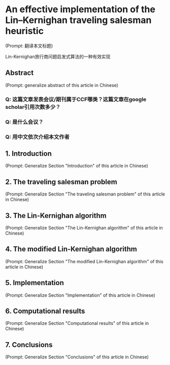 # An effective implementation of the Lin–Kernighan traveling salesman heuristic

(Prompt: 翻译本文标题)

Lin-Kernighan旅行商问题启发式算法的一种有效实现

## Abstract

(Prompt: generalize abstract of this article in Chinese)

### Q: 这篇文章发表会议/期刊属于CCF哪类？这篇文章在google scholar引用次数多少？

### Q: 是什么会议？

### Q: 用中文依次介绍本文作者

## 1. Introduction

(Prompt: Generalize Section "Introduction" of this article in Chinese)

## 2. The traveling salesman problem

(Prompt: Generalize Section "The traveling salesman problem" of this article in Chinese)

## 3. The Lin-Kernighan algorithm

(Prompt: Generalize Section "The Lin-Kernighan algorithm" of this article in Chinese)

## 4. The modified Lin-Kernighan algorithm

(Prompt: Generalize Section "The modified Lin-Kernighan algorithm" of this article in Chinese)

## 5. Implementation

(Prompt: Generalize Section "Implementation" of this article in Chinese)

## 6. Computational results

(Prompt: Generalize Section "Computational results" of this article in Chinese)

## 7. Conclusions

(Prompt: Generalize Section "Conclusions" of this article in Chinese)
